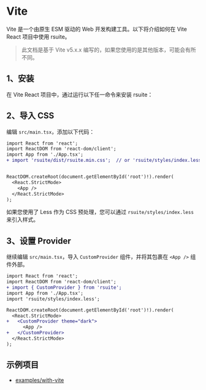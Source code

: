 # Vite

Vite 是一个由原生 ESM 驱动的 Web 开发构建工具。以下将介绍如何在 Vite React 项目中使用 rsuite。

> 此文档是基于 Vite v5.x.x 编写的，如果您使用的是其他版本，可能会有所不同。

## 1、安装

在 Vite React 项目中，通过运行以下任一命令来安装 rsuite：

<!--{include:<install-guide>}-->

## 2、导入 CSS

编辑 `src/main.tsx`，添加以下代码：

```diff
import React from 'react';
import ReactDOM from 'react-dom/client';
import App from './App.tsx';
+ import 'rsuite/dist/rsuite.min.css';  // or 'rsuite/styles/index.less';


ReactDOM.createRoot(document.getElementById('root')!).render(
  <React.StrictMode>
    <App />
  </React.StrictMode>
);
```

如果您使用了 Less 作为 CSS 预处理，您可以通过 `rsuite/styles/index.less` 来引入样式。

## 3、设置 Provider

继续编辑 `src/main.tsx`，导入 `CustomProvider` 组件，并将其包裹在 `<App />` 组件外部。

```diff
import React from 'react';
import ReactDOM from 'react-dom/client';
+ import { CustomProvider } from 'rsuite';
import App from './App.tsx';
import 'rsuite/styles/index.less';

ReactDOM.createRoot(document.getElementById('root')!).render(
  <React.StrictMode>
+   <CustomProvider theme="dark">
      <App />
+   </CustomProvider>
  </React.StrictMode>
);
```

## 示例项目

- [examples/with-vite](https://github.com/rsuite/rsuite/tree/main/examples/with-vite)
